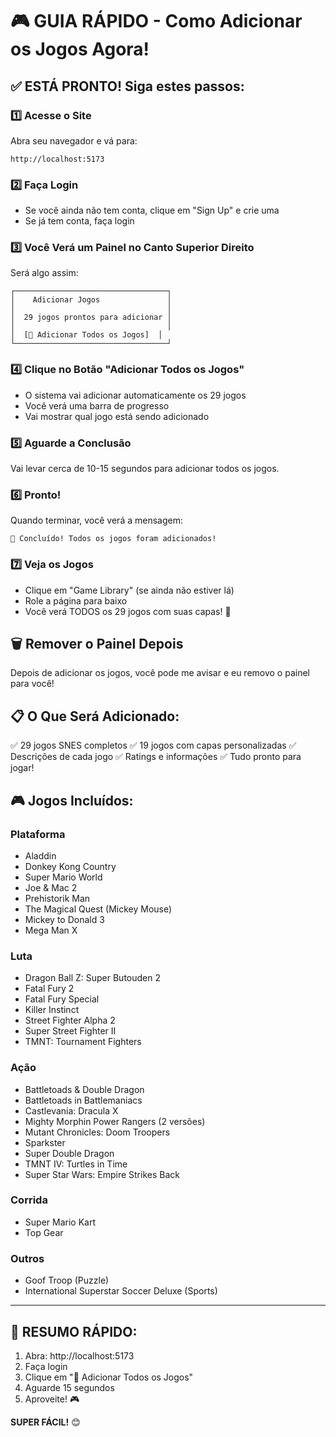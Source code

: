 # 🎮 GUIA RÁPIDO - Como Adicionar os Jogos Agora!

## ✅ ESTÁ PRONTO! Siga estes passos:

### 1️⃣ Acesse o Site
Abra seu navegador e vá para:
```
http://localhost:5173
```

### 2️⃣ Faça Login
- Se você ainda não tem conta, clique em "Sign Up" e crie uma
- Se já tem conta, faça login

### 3️⃣ Você Verá um Painel no Canto Superior Direito
Será algo assim:

```
┌──────────────────────────────────┐
│    Adicionar Jogos               │
│                                  │
│  29 jogos prontos para adicionar │
│                                  │
│  [🚀 Adicionar Todos os Jogos]  │
└──────────────────────────────────┘
```

### 4️⃣ Clique no Botão "Adicionar Todos os Jogos"
- O sistema vai adicionar automaticamente os 29 jogos
- Você verá uma barra de progresso
- Vai mostrar qual jogo está sendo adicionado

### 5️⃣ Aguarde a Conclusão
Vai levar cerca de 10-15 segundos para adicionar todos os jogos.

### 6️⃣ Pronto!
Quando terminar, você verá a mensagem:
```
🎉 Concluído! Todos os jogos foram adicionados!
```

### 7️⃣ Veja os Jogos
- Clique em "Game Library" (se ainda não estiver lá)
- Role a página para baixo
- Você verá TODOS os 29 jogos com suas capas! 🎨

## 🗑️ Remover o Painel Depois

Depois de adicionar os jogos, você pode me avisar e eu removo o painel para você!

## 📋 O Que Será Adicionado:

✅ 29 jogos SNES completos
✅ 19 jogos com capas personalizadas
✅ Descrições de cada jogo
✅ Ratings e informações
✅ Tudo pronto para jogar!

## 🎮 Jogos Incluídos:

### Plataforma
- Aladdin
- Donkey Kong Country
- Super Mario World
- Joe & Mac 2
- Prehistorik Man
- The Magical Quest (Mickey Mouse)
- Mickey to Donald 3
- Mega Man X

### Luta
- Dragon Ball Z: Super Butouden 2
- Fatal Fury 2
- Fatal Fury Special
- Killer Instinct
- Street Fighter Alpha 2
- Super Street Fighter II
- TMNT: Tournament Fighters

### Ação
- Battletoads & Double Dragon
- Battletoads in Battlemaniacs
- Castlevania: Dracula X
- Mighty Morphin Power Rangers (2 versões)
- Mutant Chronicles: Doom Troopers
- Sparkster
- Super Double Dragon
- TMNT IV: Turtles in Time
- Super Star Wars: Empire Strikes Back

### Corrida
- Super Mario Kart
- Top Gear

### Outros
- Goof Troop (Puzzle)
- International Superstar Soccer Deluxe (Sports)

---

## 🚀 RESUMO RÁPIDO:

1. Abra: http://localhost:5173
2. Faça login
3. Clique em "🚀 Adicionar Todos os Jogos"
4. Aguarde 15 segundos
5. Aproveite! 🎮

**SUPER FÁCIL!** 😊
